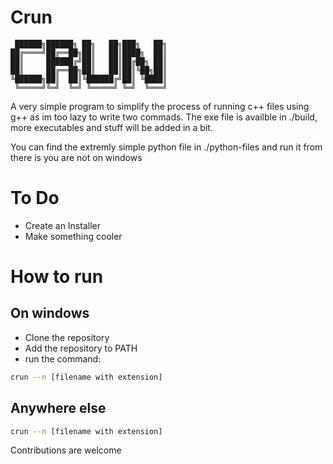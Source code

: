 # Crun
     ██████╗██████╗ ██╗   ██╗███╗   ██╗
    ██╔════╝██╔══██╗██║   ██║████╗  ██║
    ██║     ██████╔╝██║   ██║██╔██╗ ██║
    ██║     ██╔══██╗██║   ██║██║╚██╗██║
    ╚██████╗██║  ██║╚██████╔╝██║ ╚████║
     ╚═════╝╚═╝  ╚═╝ ╚═════╝ ╚═╝  ╚═══╝
                             
A very simple program to simplify the process of running c++ files using g++ as im too lazy to write two commads.
The exe file is availble in ./build, more executables and stuff will be added in a bit.

You can find the extremly simple python file in ./python-files and run it from there is you are not on windows

# To Do
- Create an Installer
- Make something cooler

# How to run 
## On windows
- Clone the repository
- Add the repository to PATH
- run the command:
```bash
crun --n [filename with extension]
```
## Anywhere else
```bash
crun --n [filename with extension]
```

Contributions are welcome
